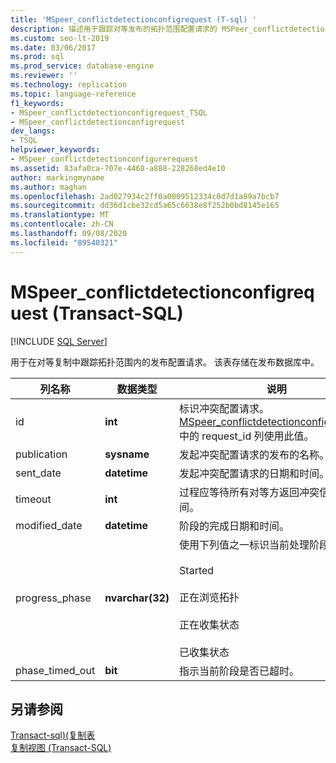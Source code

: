 ```yaml
---
title: 'MSpeer_conflictdetectionconfigrequest (T-sql) '
description: 描述用于跟踪对等发布的拓扑范围配置请求的 MSPeer_conflictdetectionconfigurerequest 存储过程。
ms.custom: seo-lt-2019
ms.date: 03/06/2017
ms.prod: sql
ms.prod_service: database-engine
ms.reviewer: ''
ms.technology: replication
ms.topic: language-reference
f1_keywords:
- MSpeer_conflictdetectionconfigrequest_TSQL
- MSpeer_conflictdetectionconfigrequest
dev_langs:
- TSQL
helpviewer_keywords:
- MSpeer_conflictdetectionconfigurerequest
ms.assetid: 83afa0ca-707e-4468-a888-228268ed4e10
author: markingmyname
ms.author: maghan
ms.openlocfilehash: 2ad027934c2ff0a0009512334c0d7d1a89a7bcb7
ms.sourcegitcommit: dd36d1cbe32cd5a65c6638e8f252b0bd8145e165
ms.translationtype: MT
ms.contentlocale: zh-CN
ms.lasthandoff: 09/08/2020
ms.locfileid: "89540321"
---
```

# <a name="mspeer_conflictdetectionconfigrequest-transact-sql"></a>MSpeer_conflictdetectionconfigrequest (Transact-SQL)
[!INCLUDE [SQL Server](../../includes/applies-to-version/sqlserver.md)]

  用于在对等复制中跟踪拓扑范围内的发布配置请求。 该表存储在发布数据库中。  
  
|列名称|数据类型|说明|  
|-----------------|---------------|-----------------|  
|id|**int**|标识冲突配置请求。 [MSpeer_conflictdetectionconfigresponse](../../relational-databases/system-tables/mspeer-conflictdetectionconfigresponse-transact-sql.md)中的 request_id 列使用此值。|  
|publication|**sysname**|发起冲突配置请求的发布的名称。|  
|sent_date|**datetime**|发起冲突配置请求的日期和时间。|  
|timeout|**int**|过程应等待所有对等方返回冲突信息的时间。|  
|modified_date|**datetime**|阶段的完成日期和时间。|  
|progress_phase|**nvarchar(32)**|使用下列值之一标识当前处理阶段：<br /><br /> Started<br /><br /> 正在浏览拓扑<br /><br /> 正在收集状态<br /><br /> 已收集状态|  
|phase_timed_out|**bit**|指示当前阶段是否已超时。|  
  
## <a name="see-also"></a>另请参阅  
 [Transact-sql&#41;&#40;复制表 ](../../relational-databases/system-tables/replication-tables-transact-sql.md)   
 [复制视图 (Transact-SQL)](../../relational-databases/system-views/replication-views-transact-sql.md)  
  
  
